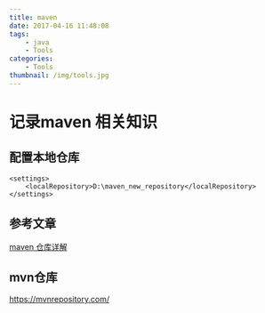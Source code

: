 ```yaml
---
title: maven 
date: 2017-04-16 11:48:08
tags:
    - java
    - Tools
categories:
    - Tools
thumbnail: /img/tools.jpg
---
```

# 记录maven 相关知识


## 配置本地仓库

```
<settings>  
    <localRepository>D:\maven_new_repository</localRepository>  
</settings>
```
## 参考文章
[maven 仓库详解](http://blog.csdn.net/wanghantong/article/details/36427433)

## mvn仓库

https://mvnrepository.com/